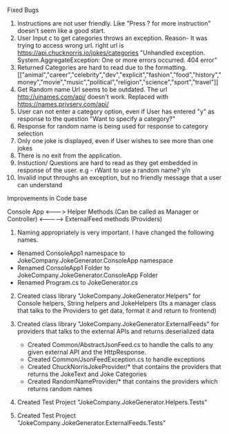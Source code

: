 Fixed Bugs
 1. Instructions are not user friendly. Like "Press ? for more instruction" doesn't seem like a good start.
 2. User Input c to get categories throws an exception. Reason- It was trying to access wrong url. right url is https://api.chucknorris.io/jokes/categories
        "Unhandled exception. System.AggregateException: One or more errors occurred. 404 error"
 3. Returned Categories are hard to read due to the formatting.
    [["animal","career","celebrity","dev","explicit","fashion","food","history","money","movie","music","political","religion","science","sport","travel"]]
 4. Get Random name Url seems to be outdated. The url http://uinames.com/api/ doesn't work. Replaced with   https://names.privserv.com/api/
 5. User can not enter a category option, even if User has entered "y" as response to the question "Want to specify a category?"
 6. Response for random name is being used for response to category selection
 6. Only one joke is displayed, even if User wishes to see more than one jokes
 7. There is no exit from the application.
 8. Instuction/ Questions are hard to read as they get embedded in response of the user.
    e.g - rWant to use a random name? y/n
 9. Invalid input throughs an exception, but no friendly message that a user can understand

Improvements in Code base 

Console App <---> Helper Methods (Can be called as Manager or Controller) <-----> ExternalFeed methods (Providers)

1.  Naming appropriately is very important. I have changed the following names.
   - Renamed ConsoleApp1 namespace to JokeCompany.JokeGenerator.ConsoleApp namespace 
   - Renamed ConsoleApp1 Folder to JokeCompany.JokeGenerator.ConsoleApp Folder
   - Renamed Program.cs to JokeGenerator.cs

2. Created class library "JokeCompany.JokeGenerator.Helpers" for Console helpers, String helpers and JokeHelpers (Its a manager class that talks to the Providers to get data, format it and return to frontend)

3. Created class library "JokeCompany.JokeGenerator.ExternalFeeds" for providers that talks to the external APIs and returns deserialized data
    - Created Common/AbstractJsonFeed.cs to handle the calls to any given external API and the HttpResponse.
    - Created Common/JsonFeedException.cs to handle exceptions
    - Created ChuckNorrisJokeProvider/* that contains the providers that returns the JokeText and Joke Categories
    - Created RandomNameProvider/* that contains the providers which returns random names

4. Created Test Project "JokeCompany.JokeGenerator.Helpers.Tests" 

5. Created Test Project "JokeCompany.JokeGenerator.ExternalFeeds.Tests" 

